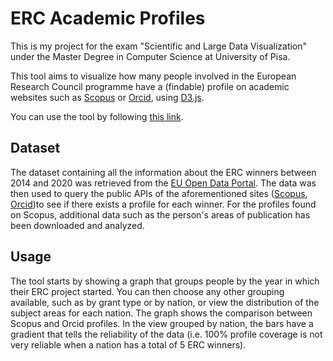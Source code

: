 # ERC Academic Profiles
This is my project for the exam "Scientific and Large Data Visualization" under the Master Degree in Computer Science at University of Pisa.

This tool aims to visualize how many people involved in the European Research Council programme have a (findable) profile on academic websites such as [Scopus](http://scopus.com) or [Orcid](http://orcid.org), using [D3.js](http://d3js.org).

You can use the tool by following [this link](http://drdav.github.io/ERC-Academic-Profiles).

## Dataset
The dataset containing all the information about the ERC winners between 2014 and 2020 was retrieved from the [EU Open Data Portal](https://data.europa.eu/euodp/en/data/dataset/cordisH2020projects). The data was then used to query the public APIs of the aforementioned sites ([Scopus](https://dev.elsevier.com/api_docs.html), [Orcid](https://pub.orcid.org/v2.0/))to see if there exists a profile for each winner. For the profiles found on Scopus, additional data such as the person's areas of publication has been downloaded and analyzed.

## Usage
The tool starts by showing a graph that groups people by the year in which their ERC project started. You can then choose any other grouping available, such as by grant type or by nation, or view the distribution of the subject areas for each nation.
The graph shows the comparison between Scopus and Orcid profiles. In the view grouped by nation, the bars have a gradient that tells the reliability of the data (i.e. 100% profile coverage is not very reliable when a nation has a total of 5 ERC winners).
